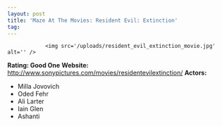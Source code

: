```yaml
---
layout: post
title: 'Maze At The Movies: Resident Evil: Extinction'
tag: 
---
```



                <img src='/uploads/resident_evil_extinction_movie.jpg' alt='' />
<p><strong>Rating: Good One</strong>
<strong>Website: </strong><a href="http://www.sonypictures.com/movies/residentevilextinction/"><a href="http://www.sonypictures.com/movies/residentevilextinction/">http://www.sonypictures.com/movies/residentevilextinction/</a></a>
<strong>Actors: </strong></p>
<ul>
    <li>Milla Jovovich</li>
    <li>Oded Fehr</li>
    <li>Ali Larter</li>
    <li>Iain Glen</li>
    <li>Ashanti</li>
</ul>
            
